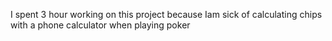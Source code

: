 I spent 3 hour working on this project because Iam sick of calculating chips with a phone calculator when playing poker